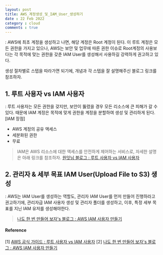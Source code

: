 ```yaml
---
layout: post
title: AWS_계정생성_및_IAM_User_생성하기
date : 22 Feb 2022
category : cloud
comments : true
---
```


: AWS에 최초 계정을 생성하고 나면, 해당 계정은 Root 계정이 된다. 이 루트 계정은 모든 권한을 가지고 있으나, AWS는 보안 및 업무에 따른 권한 이슈로 Root계정의 사용보다는 각 목적에 맞는 권한을 갖춘 IAM User를 생성해서 사용하길 강력하게 권고하고 있다.

생성 절차별로 스텝을 따라가면 되기에, 개념과 각 스텝을 잘 설명해주신 블로그 링크를 참조하자.



## 1. 루트 사용자 vs IAM 사용자
 : 루트 사용자는 모든 권한을 갖지만, 보안이 뚫렸을 경우 모든 리소스에 큰 피해가 갈 수 있다. 때문에 IAM 계정은 목적에 맞게 권한을 계정을 분할하여 생성 및 관리하게 된다.
 [IAM 장점]
 - AWS 계정의 공유 액세스
 - 세분화된 권한
 - 무료

> IAM은 AWS 리소스에 대한 액세스를 안전하게 제어하는 서비스로, 자세한 설명은 아래 링크를 참조하자.
 [원잇님 블로그 : 루트 사용자 vs IAM 사용자](https://wonit.tistory.com/348)


## 2. 관리자 & 세부 목표 IAM User(Upload File to S3) 생성
 : AWS는 IAM User를 생성하는 역할도, 관리자 IAM User를 먼저 만들어 진행하라고 권고하기에, 관리자급 IAM 사용자 생성 및 관리자 폴더를 생성하고, 이후, 특정 세부 목표를 지닌 IAM 유저를 생성해야한다.


> [나도 한 번 만들어 보자's 블로그 : AWS IAM 사용자 만들기](https://ukayzm.github.io/aws-create-iam-user/)




#### Reference
[1] [AWS 공식 가이드 : 루트 사용자 vs IAM 사용자](https://wonit.tistory.com/348)
[2] [나도 한 번 만들어 보자's 블로그 : AWS IAM 사용자 만들기](https://ukayzm.github.io/aws-create-iam-user/)
